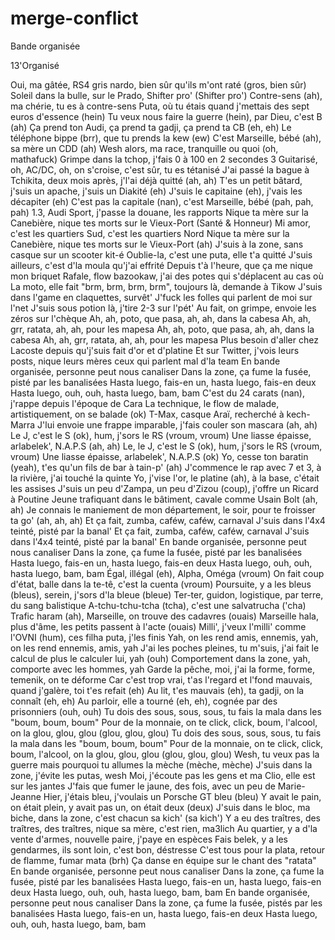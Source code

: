 # merge-conflict
Bande organisée

13'Organisé

Oui, ma gâtée, RS4 gris nardo, bien sûr qu'ils m'ont raté (gros, bien sûr)
Soleil dans la bulle, sur le Prado, Shifter pro' (Shifter pro')
Contre-sens (ah), ma chérie, tu es à contre-sens
Puta, où tu étais quand j'mettais des sept euros d'essence (hein)
Tu veux nous faire la guerre (hein), par Dieu, c'est B (ah)
Ça prend ton Audi, ça prend ta gadji, ça prend ta CB (eh, eh)
Le téléphone bippe (brr), que tu prends la kew (ew)
C'est Marseille, bébé (ah), sa mère un CDD (ah)
Wesh alors, ma race, tranquille ou quoi (oh, mathafuck)
Grimpe dans la tchop, j'fais 0 à 100 en 2 secondes 3
Guitarisé, oh, AC/DC, oh, on s'croise, c'est sûr, tu es tétanisé
J'ai passé la bague à Tchikita, deux mois après, j'l'ai déjà quitté (ah, ah)
T'es un petit bâtard, j'suis un apache, j'suis un Diakité (eh)
J'suis le capitaine (eh), j'vais les décapiter (eh)
C'est pas la capitale (nan), c'est Marseille, bébé (pah, pah, pah)
1.3, Audi Sport, j'passe la douane, les rapports
Nique ta mère sur la Canebière, nique tes morts sur le Vieux-Port (Santé & Honneur)
Mi amor, c'est les quartiers Sud, c'est les quartiers Nord
Nique ta mère sur la Canebière, nique tes morts sur le Vieux-Port (ah)
J'suis à la zone, sans casque sur un scooter kit-é
Oublie-la, c'est une puta, elle t'a quitté
J'suis ailleurs, c'est d'la moula qu'j'ai effrité
Depuis t'à l'heure, que ça me nique mon briquet
Rafale, flow bazookaw, j'ai des potes qui s'déplacent au cas où
La moto, elle fait "brm, brm, brm, brm", toujours là, demande à Tikow
J'suis dans l'game en claquettes, survêt'
J'fuck les folles qui parlent de moi sur l'net
J'suis sous potion là, j'tire 2-3 sur l'pét'
Au fait, on grimpe, envoie les zéros sur l'chèque
Ah, ah, poto, que pasa, ah, ah, dans la cabesa
Ah, ah, grr, ratata, ah, ah, pour les mapesa
Ah, ah, poto, que pasa, ah, ah, dans la cabesa
Ah, ah, grr, ratata, ah, ah, pour les mapesa
Plus besoin d'aller chez Lacoste depuis qu'j'suis fait d'or et d'platine
Et sur Twitter, j'vois leurs posts, nique leurs mères ceux qui parlent mal d'la team
En bande organisée, personne peut nous canaliser
Dans la zone, ça fume la fusée, pisté par les banalisées
Hasta luego, fais-en un, hasta luego, fais-en deux
Hasta luego, ouh, ouh, hasta luego, bam, bam
C'est du 24 carats (nan), j'rappe depuis l'époque de Cara
La technique, le flow de malade, artistiquement, on se balade (ok)
T-Max, casque Araï, recherché à kech-Marra
J'lui envoie une frappe imparable, j'fais couler son mascara (ah, ah)
Le J, c'est le S (ok), hum, j'sors le RS (vroum, vroum)
Une liasse épaisse, arlabelek', N.A.P.S (ah, ah)
Le, le J, c'est le S (ok), hum, j'sors le RS (vroum, vroum)
Une liasse épaisse, arlabelek', N.A.P.S (ok)
Yo, cesse ton baratin (yeah), t'es qu'un fils de bar à tain-p' (ah)
J'commence le rap avec 7 et 3, à la rivière, j'ai touché la quinte
Yo, j'vise l'or, le platine (ah), à la base, c'était les assises
J'suis un peu d'Zampa, un peu d'Zizou (coup), j'offre un Ricard à Poutine
Jeune trafiquant dans le bâtiment, cavale comme Usain Bolt (ah, ah)
Je connais le maniement de mon département, le soir, pour te froisser ta go' (ah, ah, ah)
Et ça fait, zumba, caféw, caféw, carnaval
J'suis dans l'4x4 teinté, pisté par la banal'
Et ça fait, zumba, caféw, caféw, carnaval
J'suis dans l'4x4 teinté, pisté par la banal'
En bande organisée, personne peut nous canaliser
Dans la zone, ça fume la fusée, pisté par les banalisées
Hasta luego, fais-en un, hasta luego, fais-en deux
Hasta luego, ouh, ouh, hasta luego, bam, bam
Égal, illégal (eh), Alpha, Oméga (vroum)
On fait coup d'état, balle dans la te-tê, c'est la cuenta (vroum)
Poursuite, y a les bleus (bleus), serein, j'sors d'la bleue (bleue)
Ter-ter, guidon, logistique, par terre, du sang balistique
A-tchu-tchu-tcha (tcha), c'est une salvatrucha ('cha)
Trafic haram (ah), Marseille, on trouve des cadavres (ouais)
Marseille hala, plus d'âme, les petits passent à l'acte (ouais)
Milli', j'veux l'milli' comme l'OVNI (hum), ces filha puta, j'les finis
Yah, on les rend amis, ennemis, yah, on les rend ennemis, amis, yah
J'ai les poches pleines, tu m'suis, j'ai fait le calcul de plus le calculer lui, yah (ouh)
Comportement dans la zone, yah, comporte avec les hommes, yah
Garde la pêche, moi, j'ai la forme, forme, temenik, on te déforme
Car c'est trop vrai, t'as l'regard et l'fond mauvais, quand j'galère, toi t'es refait (eh)
Au lit, t'es mauvais (eh), ta gadji, on la connaît (eh, eh)
Au parloir, elle a tourné (eh, eh), cognée par des prisonniers (ouh, ouh)
Tu dois des sous, sous, sous, tu fais la mala dans les "boum, boum, boum"
Pour de la monnaie, on te click, click, boum, l'alcool, on la glou, glou, glou (glou, glou, glou)
Tu dois des sous, sous, sous, tu fais la mala dans les "boum, boum, boum"
Pour de la monnaie, on te click, click, boum, l'alcool, on la glou, glou, glou (glou, glou, glou)
Wesh, tu veux pas la guerre mais pourquoi tu allumes la mèche (mèche, mèche)
J'suis dans la zone, j'évite les putas, wesh
Moi, j'écoute pas les gens et ma Clio, elle est sur les jantes
J'fais que fumer le jaune, des fois, avec un peu de Marie-Jeanne
Hier, j'étais bleu, j'voulais un Porsche GT bleu (bleu)
Y avait le pain, on était plein, y avait pas un, on était deux (deux)
J'suis dans le bloc, ma biche, dans la zone, c'est chacun sa kich' (sa kich')
Y a eu des traîtres, des traîtres, des traîtres, nique sa mère, c'est rien, ma3lich
Au quartier, y a d'la vente d'armes, nouvelle paire, j'paye en espèces
Fais belek, y a les gendarmes, ils sont loin, c'est bon, déstresse
C'est tous pour la plata, retour de flamme, fumar mata (brh)
Ça danse en équipe sur le chant des "ratata"
En bande organisée, personne peut nous canaliser
Dans la zone, ça fume la fusée, pisté par les banalisées
Hasta luego, fais-en un, hasta luego, fais-en deux
Hasta luego, ouh, ouh, hasta luego, bam, bam
En bande organisée, personne peut nous canaliser
Dans la zone, ça fume la fusée, pistés par les banalisées
Hasta luego, fais-en un, hasta luego, fais-en deux
Hasta luego, ouh, ouh, hasta luego, bam, bam